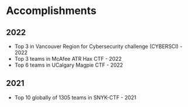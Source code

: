 # Accomplishments

## 2022

- Top 3 in Vancouver Region for Cybersecurity challenge (CYBERSCI) - 2022
- Top 3 teams in McAfee ATR Hax CTF - 2022
- Top 6 teams in UCalgary Magpie CTF - 2022

## 2021

- Top 10 globally of 1305 teams in SNYK-CTF - 2021
